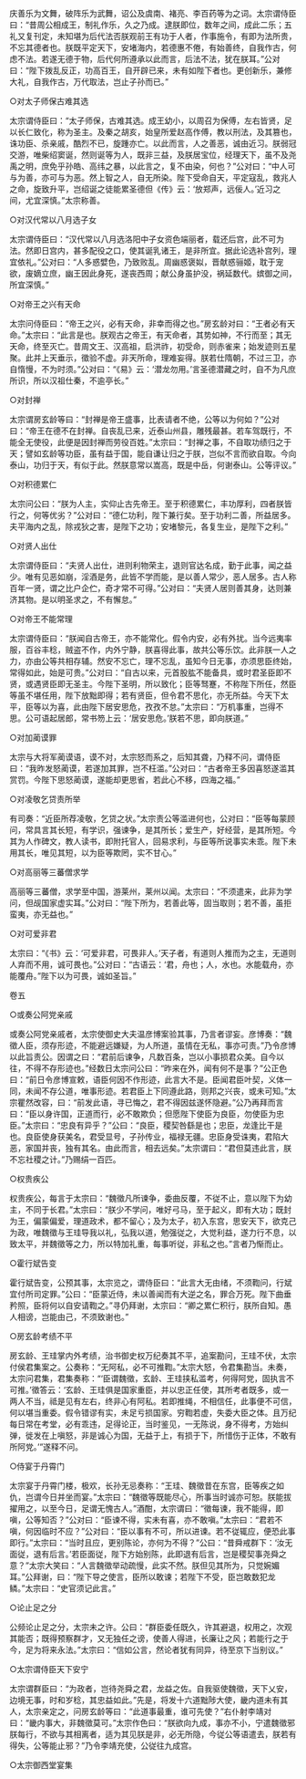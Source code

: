 <!-- { "loadSidebar": true } -->
庆善乐为文舞，破阵乐为武舞，诏公及虞南、褚亮、李百药等为之词。太宗谓侍臣曰：“昔周公相成王，制礼作乐，久之乃成。逮朕即位，数年之间，成此二乐；五礼又复刊定，未知堪为后代法否朕观前王有功于人者，作事施令，有即为法所贵，不忘其德者也。朕既平定天下，安堵海内，若德惠不倦，有始善终，自我作古，何虑不法。若遂无德于物，后代何所遵承以此而言，后法不法，犹在朕耳。”公对曰：“陛下拨乱反正，功高百王，自开辟已来，未有如陛下者也。更创新乐，兼修大礼，自我作古，万代取法，岂止子孙而已。”

○对太子师保古难其选

太宗谓侍臣曰：“太子师保，古难其选。成王幼小，以周召为保傅，左右皆贤，足以长仁致化，称为圣主。及秦之胡亥，始皇所爱赵高作傅，教以刑法，及其篡也，诛功臣、杀亲戚，酷烈不已，旋踵亦亡。以此而言，人之善恶，诚由近习。朕弱冠交游，唯柴绍窦诞，然则诞等为人，既非三益，及朕居宝位，经理天下，虽不及尧禹之明，庶免乎孙皓、高纬之暴，以此言之，复不由染，何也？”公对曰：“中人可与为善，亦可与为恶。然上智之人，自无所染。陛下受命自天，平定寇乱，救兆人之命，旋致升平，岂绍诞之徒能累圣德但《传》云：‘放郑声，远佞人。’近习之间，尤宜深慎。”太宗称善。

○对汉代常以八月选子女

太宗谓侍臣曰：“汉代常以八月选洛阳中子女资色端丽者，载还后宫，此不可为法。然即日宫内，甚多配役之口，使其诞乳诸王，是非所宜。据此论选补宫列，理宜依礼。”公对曰：“人多惑嬖色，乃致败乱。周幽惑褒姒，晋献惑骊姬，耽于宠欲，废嫡立庶，幽王因此身死，遂丧西周；献公身虽护没，祸延数代。嫔御之间，所宜深慎。”

○对帝王之兴有天命

太宗问侍臣曰：“帝王之兴，必有天命，非幸而得之也。”房玄龄对曰：“王者必有天命。”太宗曰：“此言是也。朕观古之帝王，有天命者，其势如神，不行而至；其无天命，终至灭亡。昔周文王、汉高祖，启洪祚，初受命，则赤雀来；始发迹则五星聚。此并上天垂示，徵验不虚。非天所命，理难妄得。朕若仕隋朝，不过三卫，亦自惰慢，不为时须。”公对曰：“《易》云：‘潜龙勿用。’言圣德潜藏之时，自不为凡庶所识，所以汉祖仕秦，不逾亭长。”

○对封禅

太宗谓房玄龄等曰：“封禅是帝王盛事，比表请者不绝，公等以为何如？”公对曰：“帝王在德不在封禅。自丧乱已来，近泰山州县，雕残最甚。若车驾既行，不能全无使役，此便是因封禅而劳役百姓。”太宗曰：“封禅之事，不自取功绩归之于天；譬如玄龄等功臣，虽有益于国，能自谦让归之于朕，岂似不言而欲自取。今向泰山，功归于天，有似于此。然朕意常以嵩高，既是中岳，何谢泰山。公等评议。”

○对积德累仁

太宗问公曰：“朕为人主，实仰止古先帝王。至于积德累仁，丰功厚利，四者朕皆行之，何等优劣？”公对曰：“德仁功利，陛下兼行矣。至于功利二善，所益居多。夫平海内之乱，除戎狄之害，是陛下之功；安堵黎元，各复生业，是陛下之利。”

○对贤人出仕

太宗谓侍臣曰：“夫贤人出仕，进则利物荣主，退则官达名成，勤于此事，闻之益少。唯有见恶如崩，淫酒是务，此皆不学而能，是以善人常少，恶人居多。古人称百年一贤，谓之比户企伫，奇才常不可得。”公对曰：“夫贤人居则善其身，达则兼济其物。是以明圣求之，不有懈怠。”

○对帝王不能常理

太宗谓侍臣曰：“朕闻自古帝王，亦不能常化。假令内安，必有外扰。当今远夷率服，百谷丰稔，贼盗不作，内外宁静，朕喜得此事，故共公等乐饮。此非朕一人之力，亦由公等共相存辅。然安不忘亡，理不忘乱，虽知今日无事，亦须思臣终始，常得如此，始是可贵。”公对曰：“自古以来，元首股肱不能备具，或时君圣臣即不贤，或遇贤臣即无圣主。今陛下圣明，所以致化；臣等驽蹇，不称陛下所任，然臣等虽不堪任用，陛下放黜即得；若有贤臣，但令君不思化，亦无所益。今天下太平，臣等以为喜，此由陛下居安思危，孜孜不怠。”太宗曰：“万机事重，岂得不思。公可语起居郎，常书笏上云：‘居安思危。’朕若不思，即向朕道。”

○对加蔺谟罪

太宗与大将军蔺谟语，谟不对，太宗怒而系之，后知其聋，乃释不问，谓侍臣曰：“我昨发怒蔺谟，若遂加其罪，岂不枉滥。”公对曰：“古者帝王多因喜怒遂滥其赏罚。今陛下思怒蔺谟，遂能却更思省，若此心不移，四海之福。”

○对凌敬乞贷责所举

有司奏：“近臣所荐凌敬，乞贷之状。”太宗责公等滥进何也，公对曰：“臣等每蒙顾问，常具言其长短，有学识，强谏争，是其所长；爱生产，好经营，是其所短。今其为人作碑文，教人读书，即附托官人，回易求利，与臣等所说事实未乖。陛下未用其长，唯见其短，以为臣等欺罔，实不甘心。”

○对高丽等三蕃僧求学

高丽等三蕃僧，求学至中国，游莱州，莱州以闻。太宗曰：“不须遣来，此非为学问，但觇国家虚实耳。”公对曰：“陛下所为，若善此等，固当取则；若不善，虽拒蛮夷，亦无益也。”

○对可爱非君

太宗曰：“《书》云：‘可爱非君，可畏非人。’天子者，有道则人推而为之主，无道则人弃而不用，诚可畏也。”公对曰：“古语云：‘君，舟也；人，水也。水能载舟，亦能覆舟。”陛下以为可畏，诚如圣旨。”

卷五

○或奏公阿党亲戚

或奏公阿党亲戚者，太宗使御史大夫温彦博案验其事，乃言者谬妄。彦博奏：“魏徵人臣，须存形迹，不能避远嫌疑，为人所道，虽情在无私，事亦可责。”乃令彦博以此旨责公。因谓之曰：“君前后谏争，凡数百条，岂以小事损君众美。自今以往，不得不存形迹也。”经数日太宗问公曰：“昨来在外，闻有何不是事？”公正色曰：“前日令彦博宣敕，语臣何因不作形迹，此言大不是。臣闻君臣叶契，义体一同，未闻不存公道，唯事形迹。若君臣上下同遵此路，则邦之兴丧，或未可知。”太宗瞿然改容，曰：“前发此语，寻已悔之，君不得因兹遂怀隐避。”公乃再拜而言曰：“臣以身许国，正道而行，必不敢欺负；但愿陛下使臣为良臣，勿使臣为忠臣。”太宗曰：“忠良有异乎？”公曰：“良臣，稷契咎繇是也；忠臣，龙逢比干是也。良臣使身获美名，君受显号，子孙传业，福禄无疆。忠臣身受诛夷，君陷大恶，家国并丧，独有其名。由此而言，相去远矣。”太宗谓曰：“君但莫违此言，朕不忘社稷之计。”乃赐绢一百匹。

○权贵疾公

权贵疾公，每言于太宗曰：“魏徵凡所谏争，委曲反覆，不従不止，意以陛下为幼主，不同于长君。”太宗曰：“朕少不学问，唯好弓马，至于起义，即有大功；既封为王，偏蒙偏爱，理道政术，都不留心；及为太子，初入东宫，思安天下，欲克己为政，唯魏徵与王珪导我以礼，弘我以道，勉强従之，大觉利益，遂力行不息，以致太平，并魏徵等之力，所以特加礼重，每事听従，非私之也。”言者乃惭而止。

○霍行斌告变

霍行斌告变，公预其事，太宗览之，谓侍臣曰：“此言大无由绪，不须鞫问，行斌宜付所司定罪。”公曰：“臣蒙近侍，未以善闻而有大逆之名，罪合万死。陛下曲垂矜照，臣将何以自安请鞫之。”寻仍拜谢，太宗曰：“卿之累仁积行，朕所自知。愚人相谤，岂能由己，不须致谢也。”

○房玄龄考绩不平

房玄龄、王珪掌内外考绩，治书御史权万纪奏其不平，追案勘问，王珪不伏，太宗付侯君集案之。公奏称：“无阿私，必不可推鞫。”太宗大怒，令君集勘当。未奏，太宗问君集，君集奏称：“‘臣谓魏徵，玄龄、王珪挟私滥考，何得阿党，固执言不可推。’徵答云：‘玄龄、王珪俱是国家重臣，并以忠正任使，其所考者既多，或一两人不当，祗是见有左右，终非心有阿私。若即推绳，不相信任，此事便不可信，何以堪当重委。假令错谬有实，未足亏损国家。穷鞫若虚，失委大臣之体。且万纪每日常在考堂，必有乖违，足得论正，当时鉴见，一无陈说，身不得考，方始纠弹，徙发在上嗔怒，非是诚心为国，无益于上，有损于下，所惜伤于正体，不敢有所阿党。’”遂释不问。

○侍宴于丹霄门

太宗宴于丹霄门楼，极欢，长孙无忌奏称：“王珪、魏徵昔在东宫，臣等疾之如仇，岂谓今日并坐而宴。”太宗曰：“魏徵等既能尽心，所事当时诚亦可恕。朕能拔擢用之，以至今日，足谓无愧古人。”酒酣，太宗谓曰：“徵每谏，我不能得，即嗔，公等知否？”公对曰：“臣谏不得，实未有喜，亦不敢嗔。”太宗曰：“君若不嗔，何因临时不应？”公对曰：“臣以事有不可，所以进谏。若不従辄应，便恐此事即行。”太宗曰：“当时且应，更别陈论，亦何为不得？”公曰：“昔舜戒群下：‘汝无面従，退有后言。’若臣面従，陛下方始别陈，此即退有后言，岂是稷契事尧舜之意？”太宗大笑曰：“人言魏徵举动疏慢，此实不然。朕但见其所为，只觉婉媚耳。”公拜谢，曰：“陛下导之使言，臣所以敢谏；若陛下不受，臣岂敢数犯龙鳞。”太宗曰：“史官须记此言。”

○论止足之分

公频论止足之分，太宗未之许。公曰：“群臣委任既久，许其避退，权用之，次观其能否；既得预察群才，又无独任之谤，使善人得进，长廉让之风；若能行之于今，足为将来永法。”太宗曰：“信如公言，然论者犹有同异，待至京下当别议。”

○太宗谓侍臣天下安宁

太宗谓群臣曰：“为政者，岂待尧舜之君，龙益之佐。自我驱使魏徵，天下乂安，边境无事，时和岁稔，其忠益如此。”先是，将发十六道黜陟大使，畿内道未有其人，太宗亲定之，问房玄龄等曰：“此道事最重，谁可先使？”右仆射李靖对曰：“畿内事大，非魏徵莫可。”太宗作色曰：“朕欲向九成，事亦不小，宁遣魏徵邪朕每行，不欲与其相离者，适为其见朕是非，必无所隐，今従公等语遣去，朕若有得失，公等能止邪？”乃令李靖充使，公従往九成宫。

○太宗御西堂宴集

